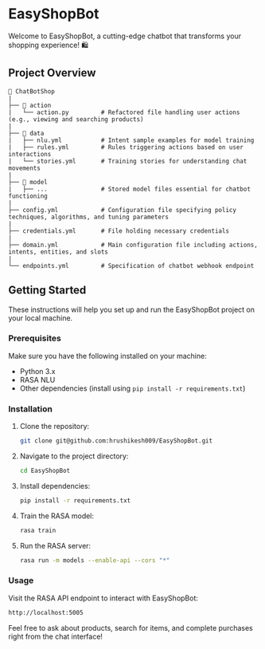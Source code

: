 # EasyShopBot

Welcome to EasyShopBot, a cutting-edge chatbot that transforms your shopping experience! 🛍️

## Project Overview

```plaintext
📁 ChatBotShop
|
├── 📂 action
|   └── action.py         # Refactored file handling user actions (e.g., viewing and searching products)
|
├── 📂 data
|   ├── nlu.yml           # Intent sample examples for model training
|   ├── rules.yml         # Rules triggering actions based on user interactions
|   └── stories.yml       # Training stories for understanding chat movements
|
├── 📂 model
|   ├── ...               # Stored model files essential for chatbot functioning
|
├── config.yml            # Configuration file specifying policy techniques, algorithms, and tuning parameters
|
├── credentials.yml       # File holding necessary credentials
|
├── domain.yml            # Main configuration file including actions, intents, entities, and slots
|
└── endpoints.yml         # Specification of chatbot webhook endpoint
```

## Getting Started

These instructions will help you set up and run the EasyShopBot project on your local machine.

### Prerequisites

Make sure you have the following installed on your machine:

- Python 3.x
- RASA NLU
- Other dependencies (install using `pip install -r requirements.txt`)

### Installation

1. Clone the repository:

   ```bash
   git clone git@github.com:hrushikesh009/EasyShopBot.git
   ```

2. Navigate to the project directory:

   ```bash
   cd EasyShopBot
   ```

3. Install dependencies:

   ```bash
   pip install -r requirements.txt
   ```

4. Train the RASA model:

   ```bash
   rasa train
   ```

5. Run the RASA server:

   ```bash
   rasa run -m models --enable-api --cors "*"
   ```

### Usage

Visit the RASA API endpoint to interact with EasyShopBot:

   ```bash
   http://localhost:5005
   ```

Feel free to ask about products, search for items, and complete purchases right from the chat interface!

